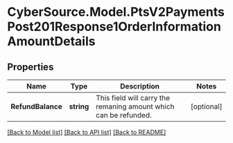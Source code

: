 # CyberSource.Model.PtsV2PaymentsPost201Response1OrderInformationAmountDetails
## Properties

Name | Type | Description | Notes
------------ | ------------- | ------------- | -------------
**RefundBalance** | **string** | This field will carry the remaning amount which can be refunded.  | [optional] 

[[Back to Model list]](../README.md#documentation-for-models) [[Back to API list]](../README.md#documentation-for-api-endpoints) [[Back to README]](../README.md)

